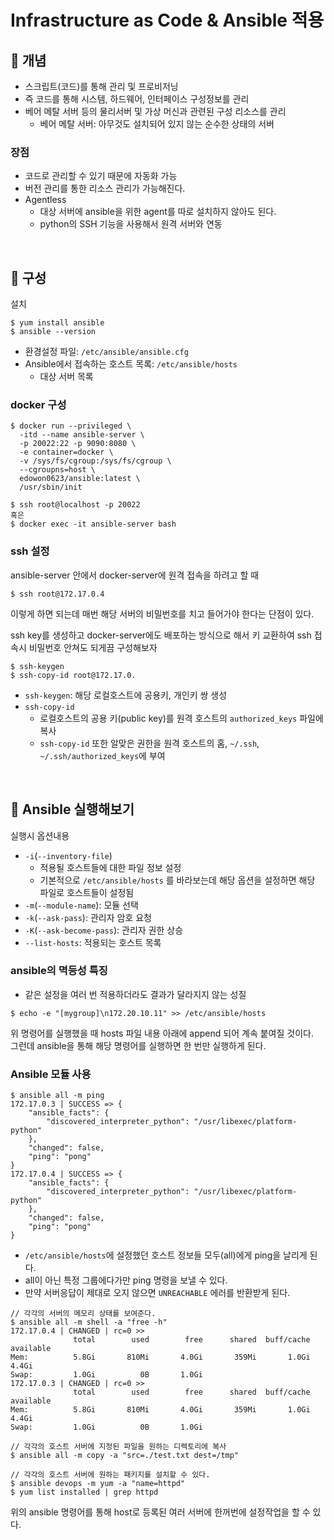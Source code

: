 # Infrastructure as Code & Ansible 적용

## 📌 개념

- 스크립트(코드)를 통해 관리 및 프로비저닝
- 즉 코드를 통해 시스템, 하드웨어, 인터페이스 구성정보를 관리
- 베어 메탈 서버 등의 물리서버 및 가상 머신과 관련된 구성 리소스를 관리
  - 베어 메탈 서버: 아무것도 설치되어 있지 않는 순수한 상태의 서버

### 장점
- 코드로 관리할 수 있기 때문에 자동화 가능
- 버전 관리를 통한 리소스 관리가 가능해진다.
- Agentless
  - 대상 서버에 ansible을 위한 agent를 따로 설치하지 않아도 된다. 
  - python의 SSH 기능을 사용해서 원격 서버와 연동

<br>

## :pushpin: 구성

설치
```shell
$ yum install ansible
$ ansible --version
```
- 환경설정 파일: `/etc/ansible/ansible.cfg`
- Ansible에서 접속하는 호스트 목록: `/etc/ansible/hosts`
  - 대상 서버 목록

### docker 구성

```shell
$ docker run --privileged \
  -itd --name ansible-server \
  -p 20022:22 -p 9090:8080 \
  -e container=docker \
  -v /sys/fs/cgroup:/sys/fs/cgroup \
  --cgroupns=host \
  edowon0623/ansible:latest \
  /usr/sbin/init

$ ssh root@localhost -p 20022
혹은
$ docker exec -it ansible-server bash
```

### ssh 설정

ansible-server 안에서 docker-server에 원격 접속을 하려고 할 때
```shell
$ ssh root@172.17.0.4
```
이렇게 하면 되는데 매번 해당 서버의 비밀번호를 치고 들어가야 한다는 단점이 있다.  

ssh key를 생성하고 docker-server에도 배포하는 방식으로 해서 키 교환하여 ssh 접속시 비밀번호 안쳐도 되게끔 구성해보자
```shell
$ ssh-keygen
$ ssh-copy-id root@172.17.0.
```
- `ssh-keygen`: 해당 로컬호스트에 공용키, 개인키 쌍 생성
- `ssh-copy-id`
  - 로컬호스트의 공용 키(public key)를 원격 호스트의 `authorized_keys` 파일에 복사
  - `ssh-copy-id` 또한 알맞은 권한을 원격 호스트의 홈, `~/.ssh`, `~/.ssh/authorized_keys`에 부여

<br>

## :pushpin: Ansible 실행해보기

실행시 옵션내용
- `-i`(`--inventory-file`)
  - 적용될 호스트들에 대한 파일 정보 설정
  - 기본적으로 `/etc/ansible/hosts` 를 바라보는데 해당 옵션을 설정하면 해당 파일로 호스트들이 설정됨
- `-m`(`--module-name`): 모듈 선택
- `-k`(`--ask-pass`): 관리자 암호 요청
- `-K`(`--ask-become-pass`): 관리자 권한 상승
- `--list-hosts`: 적용되는 호스트 목록

### ansible의 멱등성 특징
- 같은 설정을 여러 번 적용하더라도 결과가 달라지지 않는 성질

```shell
$ echo -e "[mygroup]\n172.20.10.11" >> /etc/ansible/hosts
```
위 명령어를 실행했을 때 hosts 파일 내용 아래에 append 되어 계속 붙여질 것이다.  
그런데 ansible을 통해 해당 명령어를 실행하면 한 번만 실행하게 된다.

### Ansible 모듈 사용

```shell
$ ansible all -m ping
172.17.0.3 | SUCCESS => {
    "ansible_facts": {
        "discovered_interpreter_python": "/usr/libexec/platform-python"
    },
    "changed": false,
    "ping": "pong"
}
172.17.0.4 | SUCCESS => {
    "ansible_facts": {
        "discovered_interpreter_python": "/usr/libexec/platform-python"
    },
    "changed": false,
    "ping": "pong"
}
```
- `/etc/ansible/hosts`에 설정했던 호스트 정보들 모두(all)에게 ping을 날리게 된다.
- all이 아닌 특정 그룹에다가만 ping 명령을 보낼 수 있다.
- 만약 서버응답이 제대로 오지 않으면 `UNREACHABLE` 에러를 반환받게 된다.

```shell
// 각각의 서버의 메모리 상태를 보여준다.
$ ansible all -m shell -a "free -h"
172.17.0.4 | CHANGED | rc=0 >>
              total        used        free      shared  buff/cache   available
Mem:          5.8Gi       810Mi       4.0Gi       359Mi       1.0Gi       4.4Gi
Swap:         1.0Gi          0B       1.0Gi
172.17.0.3 | CHANGED | rc=0 >>
              total        used        free      shared  buff/cache   available
Mem:          5.8Gi       810Mi       4.0Gi       359Mi       1.0Gi       4.4Gi
Swap:         1.0Gi          0B       1.0Gi 
```

```shell
// 각각의 호스트 서버에 지정된 파일을 원하는 디렉토리에 복사
$ ansible all -m copy -a "src=./test.txt dest=/tmp"
```

```
// 각각의 호스트 서버에 원하는 패키지를 설치할 수 있다.
$ ansible devops -m yum -a "name=httpd"
$ yum list installed | grep httpd
```
위의 ansible 명령어를 통해 host로 등록된 여러 서버에 한꺼번에 설정작업을 할 수 있다.